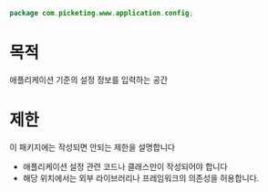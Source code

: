 ```java
package com.picketing.www.application.config;
```

# 목적
애플리케이션 기준의 설정 정보를 입력하는 공간

# 제한
이 패키지에는 작성되면 안되는 제한을 설명합니다
* 애플리케이션 설정 관련 코드나 클래스만이 작성되어야 합니다
* 해당 위치에서는 외부 라이브러리나 프레임워크의 의존성을 허용합니다.
